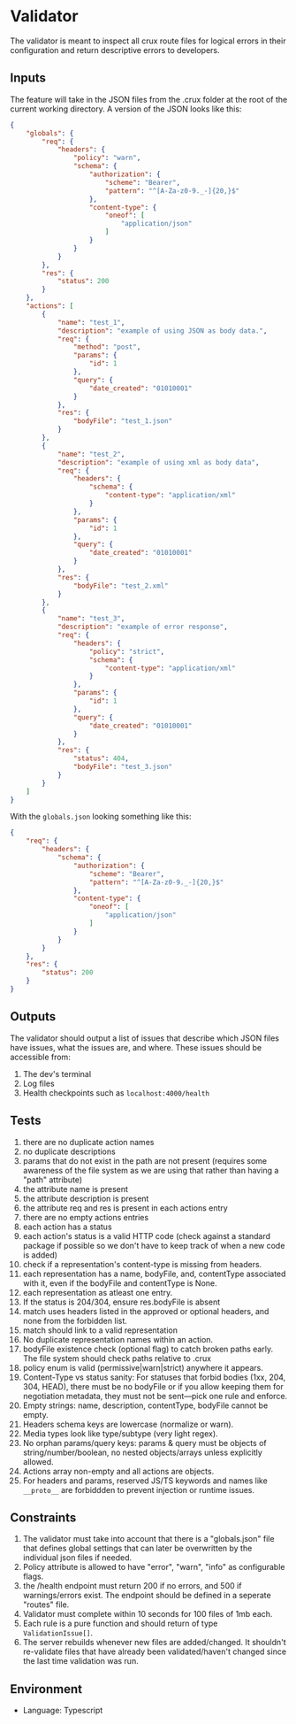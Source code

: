 # Validator
The validator is meant to inspect all crux route files for logical errors in their configuration and return descriptive errors to developers.

## Inputs
The feature will take in the JSON files from the .crux folder at the root of the current working directory. A version of the JSON looks like this:

```json
{
    "globals": {
        "req": {
            "headers": {
                "policy": "warn",
                "schema": {
                    "authorization": {
                        "scheme": "Bearer",
                        "pattern": "^[A-Za-z0-9._-]{20,}$"
                    },
                    "content-type": {
                        "oneof": [
                            "application/json"
                        ]
                    }
                }
            }
        },
        "res": {
            "status": 200
        }
    },
    "actions": [
        {
            "name": "test_1",
            "description": "example of using JSON as body data.",
            "req": {
                "method": "post",
                "params": {
                    "id": 1
                },
                "query": {
                    "date_created": "01010001"
                }
            },
            "res": {
                "bodyFile": "test_1.json"
            }
        },
        {
            "name": "test_2",
            "description": "example of using xml as body data",
            "req": {
                "headers": {
                    "schema": {
                        "content-type": "application/xml"
                    }
                },
                "params": {
                    "id": 1
                },
                "query": {
                    "date_created": "01010001"
                }
            },
            "res": {
                "bodyFile": "test_2.xml"
            }
        },
        {
            "name": "test_3",
            "description": "example of error response",
            "req": {
                "headers": {
                    "policy": "strict",
                    "schema": {
                        "content-type": "application/xml"
                    }
                },
                "params": {
                    "id": 1
                },
                "query": {
                    "date_created": "01010001"
                }
            },
            "res": {
                "status": 404,
                "bodyFile": "test_3.json"
            }
        }
    ]
}
```

With the `globals.json` looking something like this:
```json
{
    "req": {
        "headers": {
            "schema": {
                "authorization": {
                    "scheme": "Bearer",
                    "pattern": "^[A-Za-z0-9._-]{20,}$"
                },
                "content-type": {
                    "oneof": [
                        "application/json"
                    ]
                }
            }
        }
    },
    "res": {
        "status": 200
    }
}
```

## Outputs
The validator should output a list of issues that describe which JSON files have issues, what the issues are, and where. These issues should be accessible from:
1. The dev's terminal
2. Log files
3. Health checkpoints such as `localhost:4000/health`

## Tests
1. there are no duplicate action names 
2. no duplicate descriptions 
3. params that do not exist in the path are not present (requires some awareness of the file system as we are using that rather than having a "path" attribute)
5. the attribute name is present 
6. the attribute description is present 
7. the attribute req and res is present in each actions entry 
8. there are no empty actions entries 
9. each action has a status 
10. each action's status is a valid HTTP code (check against a standard package if possible so we don't have to keep track of when a new code is added) 
11. check if a representation's content-type is missing from headers. 
12. each representation has a name, bodyFile, and, contentType associated with it, even if the bodyFile and contentType is None. 
13. each representation as atleast one entry. 
14. If the status is 204/304, ensure res.bodyFile is absent 
15. match uses headers listed in the approved or optional headers, and none from the forbidden list. 
16. match should link to a valid representation
18. No duplicate representation names within an action.
19. bodyFile existence check (optional flag) to catch broken paths early. The file system should check paths relative to .crux
20. policy enum is valid (permissive|warn|strict) anywhere it appears.
21. Content-Type vs status sanity: For statuses that forbid bodies (1xx, 204, 304, HEAD), there must be no bodyFile or if you allow keeping them for negotiation metadata, they must not be sent—pick one rule and enforce.
22. Empty strings: name, description, contentType, bodyFile cannot be empty.
24. Headers schema keys are lowercase (normalize or warn).
25. Media types look like type/subtype (very light regex).
26. No orphan params/query keys: params & query must be objects of string/number/boolean, no nested objects/arrays unless explicitly allowed.
27. Actions array non-empty and all actions are objects.
28. For headers and params, reserved JS/TS keywords and names like `__proto__` are forbiddden to prevent injection or runtime issues.

## Constraints
1. The validator must take into account that there is a "globals.json" file that defines global settings that can later be overwritten by the individual json files if needed.
2. Policy attribute is allowed to have "error", "warn", "info" as configurable flags.
3. the /health endpoint must return 200 if no errors, and 500 if warnings/errors exist. The endpoint should be defined in a seperate "routes" file.
4. Validator must complete within 10 seconds for 100 files of 1mb each.
5. Each rule is a pure function and should return of type `ValidationIssue[]`.
6. The server rebuilds whenever new files are added/changed. It shouldn't re-validate files that have already been validated/haven't changed since the last time validation was run.

## Environment
- Language: Typescript